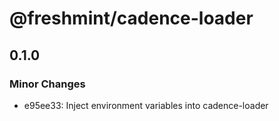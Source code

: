 # @freshmint/cadence-loader

## 0.1.0

### Minor Changes

- e95ee33: Inject environment variables into cadence-loader

